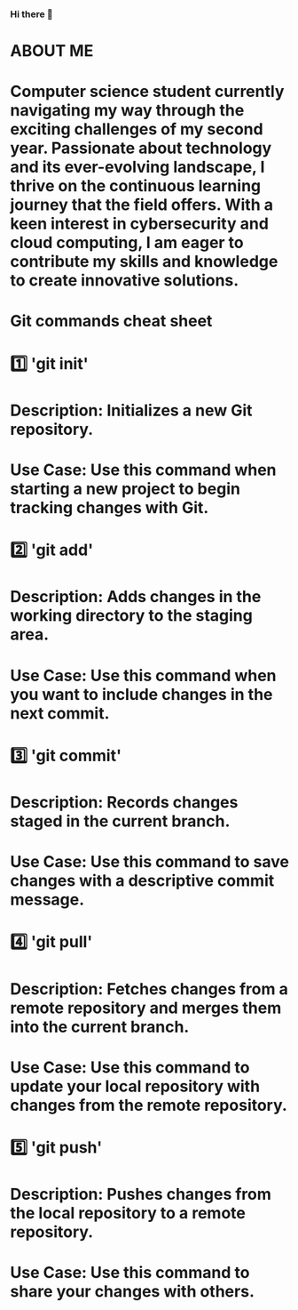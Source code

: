 ### Hi there 👋


# ABOUT ME

# Computer science student currently navigating my way through the exciting challenges of my second year. Passionate about technology and its ever-evolving landscape, I thrive on the continuous learning journey that the field offers. With a keen interest in cybersecurity and cloud computing, I am eager to contribute my skills and knowledge to create innovative solutions.


# Git commands cheat sheet 

# 1️⃣ 'git init'
# Description: Initializes a new Git repository.
# Use Case: Use this command when starting a new project to begin tracking changes with Git.

# 2️⃣ 'git add'
# Description: Adds changes in the working directory to the staging area.
# Use Case: Use this command when you want to include changes in the next commit.

# 3️⃣ 'git commit'
# Description: Records changes staged in the current branch.
# Use Case: Use this command to save changes with a descriptive commit message.

# 4️⃣ 'git pull'
# Description: Fetches changes from a remote repository and merges them into the current branch.
# Use Case: Use this command to update your local repository with changes from the remote repository.

# 5️⃣ 'git push'
# Description: Pushes changes from the local repository to a remote repository.
# Use Case: Use this command to share your changes with others.